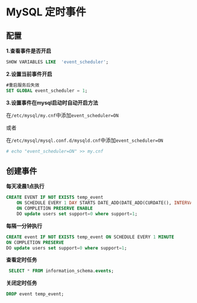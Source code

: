 # MySQL 定时事件

## 配置

**1.查看事件是否开启**

```sql
SHOW VARIABLES LIKE  'event_scheduler';
```



**2.设置当前事件开启**

```sql
#重启服务后失效
SET GLOBAL event_scheduler = 1;
```



**3.设置事件在mysql启动时自动开启方法**

在`/etc/mysql/my.cnf`中添加`event_scheduler=ON`

或者

在`/etc/mysql/mysql.conf.d/mysqld.cnf`中添加`event_scheduler=ON`

```sh
# echo "event_scheduler=ON" >> my.cnf
```



## 创建事件

**每天凌晨1点执行**

```sql
CREATE EVENT IF NOT EXISTS temp_event   
    ON SCHEDULE EVERY 1 DAY STARTS DATE_ADD(DATE_ADD(CURDATE(), INTERVAL 1 DAY), INTERVAL 1 HOUR)   
    ON COMPLETION PRESERVE ENABLE
    DO update users set support=0 where support=1;
```

**每隔一分钟执行**

```sql
CREATE event IF NOT EXISTS temp_event ON SCHEDULE EVERY 1 MINUTE   
ON COMPLETION PRESERVE   
DO update users set support=0 where support=1;
```

**查看定时任务**

```sql
 SELECT * FROM information_schema.events;
```

**关闭定时任务**

```sql
DROP event temp_event;
```

